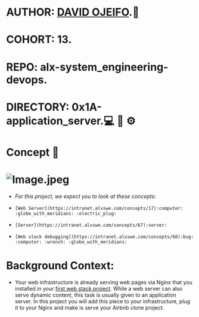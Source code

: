# AUTHOR:         [DAVID OJEIFO](https://github.com/Kingvadee).:briefcase:
# COHORT:         13.
# REPO:		  alx-system_engineering-devops.
# DIRECTORY:	  0x1A-application_server.:computer: :rocket: :gear:

# Concept :page_with_curl:
# ![Image.jpeg](file:///C:/Users/user/OneDrive/Pictures/Screenshots/Application%20Server%20image.jpeg)
 * *For this project, we expect you to look at these concepts:*
 *     [Web Server](https://intranet.alxswe.com/concepts/17):computer: :globe_with_meridians: :electric_plug:
 *     [Server](https://intranet.alxswe.com/concepts/67):server:
 *     [Web stack debugging](https://intranet.alxswe.com/concepts/68):bug: :computer: :wrench: :globe_with_meridians:
# Background Context:
 *  Your web infrastructure is already serving web pages via Nginx that you installed
    in your [first web stack project](https://intranet.alxswe.com/projects/266). While a web server can also serve dynamic content,
    this task is usually given to an application server. In this project you will add
    this piece to your infrastructure, plug it to your Nginx and make is serve your
    Airbnb clone project.

